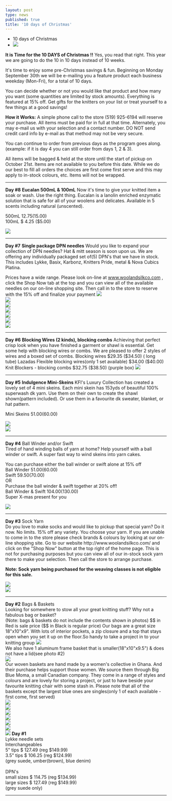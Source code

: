 ```yaml
---
layout: post
type: news
published: true
title: '10 days of Christmas'
---
```


- 10 days of Christmas
- <img src="/img/2019xmas.jpg" />
<strong>It is Time for the 10 DAYS of Christmas !!</strong> Yes, you read that right. This year we are going to do the 10 in 10 days instead of 10 weeks.

It's time to enjoy some pre-Christmas savings & fun. Beginning on Monday September 30th we will be e-mailing you a feature product each business weekday (Mon-Fri), for a total of 10 days.

You can decide whether or not you would like that product and how many you want (some quantities are limited by stock amounts). Everything is featured at 15% off. Get gifts for the knitters on your list or treat yourself to a few things at a good savings!

<strong>How it Works:</strong>
A simple phone call to the store (519) 925-6194 will reserve your purchase. All items must be paid for in full at that time. Alternately, you may e-mail us with your selection and a contact number. DO NOT send credit card info by e-mail as that method may not be very secure.

You can continue to order from previous days as the program goes along. (example: if it is day 4 you can still order from days 1, 2 & 3).

All items will be bagged & held at the store until the start of pickup on October 21st. Items are not available to you before this date. While we do our best to fill all orders the choices are first come first serve and this may apply to in-stock colours, etc. Items will not be wrapped.<br />
<hr />
<strong>Day #8</strong>
<strong>Eucalan 500mL & 100mL</strong>
Now it's time to give your knitted item a soak or wash. Use the right thing. Eucalan is a lanolin enriched enzymatic solution that is safe for all of your woolens and delicates. Available in 5 scents including natural (unscented). 

500mL    $12.75  ($15.00)<br />
100mL    $  4.25  ($5.00)<br />

<img src="/img/day8_photo1.jpg" /><br />
<hr />
<strong>Day #7</strong>
<strong>Single package DPN needles</strong>
Would you like to expand your collection of DPN needles? Hat & mitt season is soon upon us. We are offering any individually packaged set of(5) DPN's that we have in stock. This includes Lykke, Basix, Karbonz, Knitters Pride, metal & Nova Cubics Platina.

Prices have a wide range. Please look on-line at www.woolandsilkco.com , click the Shop Now tab at the top and you can view all of the available needles on our on-line shopping site. Then call in to the store to reserve with the 15% off and finalize your payment
<img src="/img/day7_photo1.jpg" /><br />
<img src="/img/day7_photo2.jpg" /><br />
<img src="/img/day7_photo3.jpg" /><br />
<img src="/img/day7_photo4.jpg" /><br />
<img src="/img/day7_photo5.jpg" /><br />
<img src="/img/day7_photo6.jpg" /><br />
<img src="/img/day7_photo7.jpg" /><br />

<hr />
<strong>Day #6</strong>
<strong>Blocking Wires (2 kinds), blocking combs</strong>
Achieving that perfect crisp look when you have finished a garment or shawl is essential. Get some help with blocking wires or combs. We are pleased to offer 2 styles of wires and a boxed set of combs.
Blocking wires  $29.35 ($34.50) ( long tube)
Lazadas Flexible blocking wires(only 1 set available)  
$34.00 ($40.00)
Knit Blockers - blocking combs  $32.75 ($38.50) (purple box)
<img src="/img/blocking_wires.jpg" />
<hr />
<strong>Day #5</strong>
<strong>Indulgence Mini-Skeins</strong>
KFI's Luxury Collection has created a lovely set of 4 mini skeins. Each mini skein has 153yds of beautiful 100% superwash dk yarn. Use them on their own to create the shawl shown(pattern included). Or use them in a favourite dk sweater, blanket, or hat  pattern.

Mini Skeins  $51.00 ($60.00)

<img src="/img/day5_photo1.jpg" /><br />
<img src="/img/day5_photo2.jpg" />

<hr />

<strong>Day #4</strong>
Ball Winder and/or Swift<br />
Tired of hand winding balls of yarn at home? Help yourself with a ball winder or swift. A super fast way to wind skeins into yarn cakes.

You can purchase either the ball winder or swift alone at 15% off<br />
Ball Winder  $51.00 ($60.00)<br />
Swift  $59.50 ($70.00)<br />
OR<br />
Purchase the ball winder & swift together at 20% off!<br />
Ball Winder & Swift  $104.00 ($130.00)<br />
Super X-mas present for you

<img src="/img/day4_photo1.jpg" />
<hr />
<strong>Day #3</strong>
Sock Yarn<br />
Do you love to make socks and would like to pickup that special yarn? Do it now. No limits. 15% off any variety.
You choose your yarn. If you are unable to come in to the store please check brands & colours by looking at our on-line shopping site. 
Go to our website  http://www.woolandsilkco.com/ and click on the "Shop Now" button at the top right of the home page. This is not for purchasing purposes but you can view all of our in-stock sock yarn there to make your selection. Then call the store to arrange purchase.

<strong>Note: Sock yarn being purchased for the weaving classes is not eligible for this sale.</strong>

<img src="/img/day3_photo1.jpg" /><br />
<img src="/img/day3_photo2.jpg" />
<hr />
<strong>Day #2</strong>
Bags & Baskets<br />
Looking for somewhere to stow all your great knitting stuff?  Why not a fabulous bag or basket?<br />
(Note: bags & baskets do not include the contents shown in photos)
$$ in Red is sale price ($$ in Black is regular price)
Our bags are a great size 18"x10"x9". With lots of interior pockets, a zip closure and a top that stays open when you set it up on the floor.So handy to take a project in to your knitting group
<img src="/img/day2_photo1.jpg" /><br />
We also have 1 aluminum frame basket that is smaller(18"x10"x9.5") & does not have a lid(see photo #2)<br />
<img src="/img/day2_photo2.jpg" /><br />
Our woven baskets are hand made by a women's collective in Ghana. And their purchase helps support those women. We source them through Big Blue Moma, a small Canadian company. They come in a range of styles and colours and are lovely for storing a project, or just to have beside your favourite knitting chair with some stash in.
Please note that all of the baskets except the largest blue ones are singles(only 1 of each available - first come, first served)<br />
<img src="/img/day2_basket1.jpg" /><br />
<img src="/img/day2_basket2.jpg" /><br />
<img src="/img/day2_basket3.jpg" /><br />
<img src="/img/day2_basket4.jpg" /><br />
<img src="/img/day2_basket5.jpg" /><br />
<img src="/img/day2_basket6.jpg" /><br />


<img src="/img/xmas2019_day1needles.jpg" />
<strong>Day #1</strong> <br />
Lykke needle sets <br />
Interchangeables<br />
5" tips   $ 127.49     (reg $149.99)<br />
3.5" tips  $ 106.25   (reg $124.99)<br />
(grey suede, umber(brown), blue denim)<br />
<br />
DPN's <br />  
small sizes  $ 114.75    (reg $134.99)<br />
large sizes   $ 127.49     (reg $149.99)<br />
(grey suede only)

<hr >

